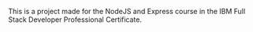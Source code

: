 This is a project made for the NodeJS and Express course in the IBM Full Stack Developer Professional Certificate.
